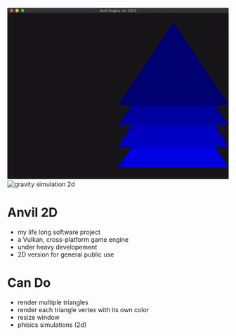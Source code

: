 ![moving triangles](core/extras/imgs/4-moving-triangles.gif "4/17/2022")
![gravity simulation 2d](core/extras/imgs/ezgif.com-gif-maker.gif "6/22/2022")
# Anvil 2D

- my life long software project
- a Vulkan, cross-platform game engine
- under heavy developement
- 2D version for general public use

# Can Do
- render multiple triangles
- render each triangle vertex with its own color
- resize window
- phisics simulations (2d)